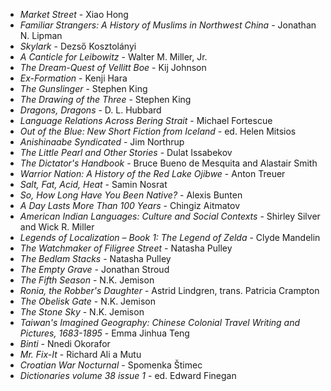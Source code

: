 * _Market Street_ - Xiao Hong
* _Familiar Strangers: A History of Muslims in Northwest China_ - Jonathan N. Lipman
* _Skylark_ - Dezső Kosztolányi
* _A Canticle for Leibowitz_ - Walter M. Miller, Jr.
* _The Dream-Quest of Vellitt Boe_ - Kij Johnson
* _Ex-Formation_ - Kenji Hara
* _The Gunslinger_ - Stephen King
* _The Drawing of the Three_ - Stephen King
* _Dragons, Dragons_ - D. L. Hubbard
* _Language Relations Across Bering Strait_ - Michael Fortescue
* _Out of the Blue: New Short Fiction from Iceland_ - ed. Helen Mitsios
* _Anishinaabe Syndicated_ - Jim Northrup
* _The Little Pearl and Other Stories_ - Dulat Issabekov
* _The Dictator's Handbook_ - Bruce Bueno de Mesquita and Alastair Smith
* _Warrior Nation: A History of the Red Lake Ojibwe_ - Anton Treuer
* _Salt, Fat, Acid, Heat_ - Samin Nosrat
* _So, How Long Have You Been Native?_ - Alexis Bunten
* _A Day Lasts More Than 100 Years_ - Chingiz Aitmatov
* _American Indian Languages: Culture and Social Contexts_ - Shirley Silver and Wick R. Miller
* _Legends of Localization – Book 1: The Legend of Zelda_ - Clyde Mandelin
* _The Watchmaker of Filigree Street_ - Natasha Pulley
* _The Bedlam Stacks_ - Natasha Pulley
* _The Empty Grave_ - Jonathan Stroud
* _The Fifth Season_ - N.K. Jemison
* _Ronia, the Robber's Daughter_ - Astrid Lindgren, trans. Patricia Crampton
* _The Obelisk Gate_ - N.K. Jemison
* _The Stone Sky_ - N.K. Jemison
* _Taiwan's Imagined Geography: Chinese Colonial Travel Writing and Pictures, 1683-1895_ - Emma Jinhua Teng
* _Binti_ - Nnedi Okorafor
* _Mr. Fix-It_ - Richard Ali a Mutu
* _Croatian War Nocturnal_ - Spomenka Štimec
* _Dictionaries volume 38 issue 1_ - ed. Edward Finegan